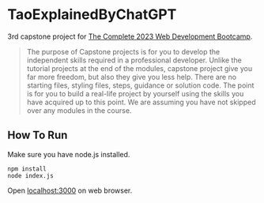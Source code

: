 # TaoExplainedByChatGPT
3rd capstone project for [The Complete 2023 Web Development Bootcamp](https://www.udemy.com/course/the-complete-web-development-bootcamp/).
> The purpose of Capstone projects is for you to develop the independent skills required in a professional developer. Unlike the tutorial projects at the end of the modules, capstone project give you far more freedom, but also they give you less help. There are no starting files, styling files, steps, guidance or solution code. The point is for you to build a real-life project by yourself using the skills you have acquired up to this point. We are assuming you have not skipped over any modules in the course.
## How To Run
Make sure you have node.js installed.
```
npm install
node index.js
```
Open [localhost:3000](localhost:3000) on web browser.